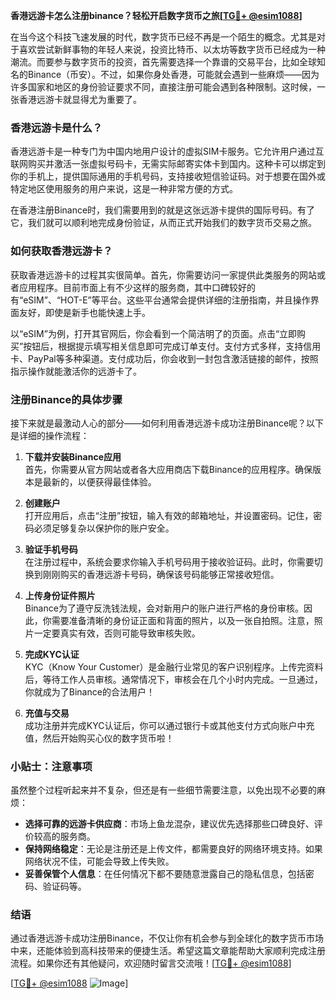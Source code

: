 **香港远游卡怎么注册binance？轻松开启数字货币之旅[[TG💪+ @esim1088](https://t.me/s/esim1088)]**

在当今这个科技飞速发展的时代，数字货币已经不再是一个陌生的概念。尤其是对于喜欢尝试新鲜事物的年轻人来说，投资比特币、以太坊等数字货币已经成为一种潮流。而要参与数字货币的投资，首先需要选择一个靠谱的交易平台，比如全球知名的Binance（币安）。不过，如果你身处香港，可能就会遇到一些麻烦——因为许多国家和地区的身份验证要求不同，直接注册可能会遇到各种限制。这时候，一张香港远游卡就显得尤为重要了。

### 香港远游卡是什么？

香港远游卡是一种专门为中国内地用户设计的虚拟SIM卡服务。它允许用户通过互联网购买并激活一张虚拟号码卡，无需实际邮寄实体卡到国内。这种卡可以绑定到你的手机上，提供国际通用的手机号码，支持接收短信验证码。对于想要在国外或特定地区使用服务的用户来说，这是一种非常方便的方式。

在香港注册Binance时，我们需要用到的就是这张远游卡提供的国际号码。有了它，我们就可以顺利地完成身份验证，从而正式开始我们的数字货币交易之旅。

### 如何获取香港远游卡？

获取香港远游卡的过程其实很简单。首先，你需要访问一家提供此类服务的网站或者应用程序。目前市面上有不少这样的服务商，其中口碑较好的有“eSIM”、“HOT-E”等平台。这些平台通常会提供详细的注册指南，并且操作界面友好，即使是新手也能快速上手。

以“eSIM”为例，打开其官网后，你会看到一个简洁明了的页面。点击“立即购买”按钮后，根据提示填写相关信息即可完成订单支付。支付方式多样，支持信用卡、PayPal等多种渠道。支付成功后，你会收到一封包含激活链接的邮件，按照指示操作就能激活你的远游卡了。

### 注册Binance的具体步骤

接下来就是最激动人心的部分——如何利用香港远游卡成功注册Binance呢？以下是详细的操作流程：

1. **下载并安装Binance应用**  
   首先，你需要从官方网站或者各大应用商店下载Binance的应用程序。确保版本是最新的，以便获得最佳体验。

2. **创建账户**  
   打开应用后，点击“注册”按钮，输入有效的邮箱地址，并设置密码。记住，密码必须足够复杂以保护你的账户安全。

3. **验证手机号码**  
   在注册过程中，系统会要求你输入手机号码用于接收验证码。此时，你需要切换到刚刚购买的香港远游卡号码，确保该号码能够正常接收短信。

4. **上传身份证件照片**  
   Binance为了遵守反洗钱法规，会对新用户的账户进行严格的身份审核。因此，你需要准备清晰的身份证正面和背面的照片，以及一张自拍照。注意，照片一定要真实有效，否则可能导致审核失败。

5. **完成KYC认证**  
   KYC（Know Your Customer）是金融行业常见的客户识别程序。上传完资料后，等待工作人员审核。通常情况下，审核会在几个小时内完成。一旦通过，你就成为了Binance的合法用户！

6. **充值与交易**  
   成功注册并完成KYC认证后，你可以通过银行卡或其他支付方式向账户中充值，然后开始购买心仪的数字货币啦！

### 小贴士：注意事项

虽然整个过程听起来并不复杂，但还是有一些细节需要注意，以免出现不必要的麻烦：

- **选择可靠的远游卡供应商**：市场上鱼龙混杂，建议优先选择那些口碑良好、评价较高的服务商。
- **保持网络稳定**：无论是注册还是上传文件，都需要良好的网络环境支持。如果网络状况不佳，可能会导致上传失败。
- **妥善保管个人信息**：在任何情况下都不要随意泄露自己的隐私信息，包括密码、验证码等。

### 结语

通过香港远游卡成功注册Binance，不仅让你有机会参与到全球化的数字货币市场中来，还能体验到高科技带来的便捷生活。希望这篇文章能帮助大家顺利完成注册流程。如果你还有其他疑问，欢迎随时留言交流哦！[[TG💪+ @esim1088](https://t.me/s/esim1088)] 

[[TG💪+ @esim1088](https://t.me/s/esim1088) ![Image](https://i.postimg.cc/4NQfJmqS/Snipaste-2025-05-13-00-14-12.png)]